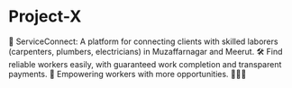 # Project-X
🔧 ServiceConnect: A platform for connecting clients with skilled laborers (carpenters, plumbers, electricians) in Muzaffarnagar and Meerut. 🛠️ Find reliable workers easily, with guaranteed work completion and transparent payments. 💯 Empowering workers with more opportunities. 👷‍♂️💼
